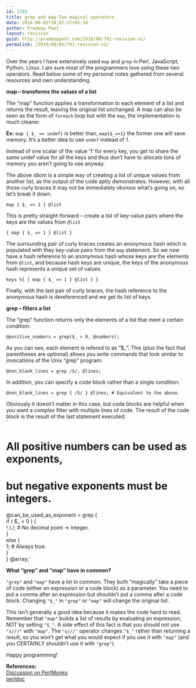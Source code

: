 ```yaml
---
id: 1783
title: grep and map-Two magical operators
date: 2018-08-05T18:07:37+05:30
author: Pradeep Pant
layout: revision
guid: http://pradeeppant.com/2018/08/791-revision-v1/
permalink: /2018/08/05/791-revision-v1/
---
```

Over the years I have extensively used `map` and `grep` in Perl, JavaScript, Python, Linux. I am sure most of the programmers love using these two operators. Read below some of my personal notes gathered from several resources and own understanding. 

**map &#8211; transforms the values of a list**

The &#8220;map&#8221; function applies a transformation to each element of a list and returns the result, leaving the original list unchanged. A map can also be seen as the form of `foreach` loop but with the `map`, the implementation is much cleaner.

**Ex:** `map { $_ => undef}` is better than, `map{$_=>1}` the former one will save memory. It&#8217;s a better idea to use `undef` instead of 1.

Instead of one scalar of the value &#8216;1&#8217; for every key, you get to share the same undef value for all the keys and thus don&#8217;t have to allocate tons of memory you aren&#8217;t going to use anyway.

The above idiom is a simple way of creating a list of unique values from another list, as the output of the code aptly demonstrates. However, with all those curly braces it may not be immediately obvious what&#8217;s going on, so let&#8217;s break it down.

`map { $_ => 1 } @list`

This is pretty straight-forward &#8211; create a list of key-value pairs where the keys are the values from `@list`

`{ map { $_ => 1 } @list }`

The surrounding pair of curly braces creates an anonymous hash which is populated with they key-value pairs from the `map` statement. So we now have a hash reference to an anonymous hash whose keys are the elements from `@list`, and because hash keys are unique, the keys of the anonymous hash represents a unique set of values. 

`keys %{ { map { $_ => 1 } @list } }`

Finally, with the last pair of curly braces, the hash reference to the anonymous hash is dereferenced and we get its list of keys.

**grep &#8211; filters a list**

The &#8220;grep&#8221; function returns only the elements of a list that meet a certain condition:

`@positive_numbers = grep($_ > 0, @numbers);`

As you can see, each element is refered to as &#8220;$_&#8221;. This (plus the fact that parentheses are optional) allows you write commands that look similar to invocations of the Unix &#8220;grep&#8221; program:

`@non_blank_lines = grep /S/, @lines;`

In addition, you can specify a code block rather than a single condition:

`@non_blank_lines = grep { /S/ } @lines; # Equivalent to the above.`

Obviously it doesn&#8217;t matter in this case, but code blocks are helpful when you want a complex filter with multiple lines of code. The result of the code block is the result of the last statement executed:  
`<br />
# All positive numbers can be used as exponents,<br />
# but negative exponents must be integers.<br />
@can_be_used_as_exponent = grep {<br />
if ( $_ < 0 ) {<br />
! /./; # No decimal point -> integer.<br />
}<br />
else {<br />
1; # Always true.<br />
}<br />
} @array;`

 **What &#8220;grep&#8221; and &#8220;map&#8221; have in common?**

`"grep"` and `"map"` have a lot in common. They both &#8220;magically&#8221; take a piece of code (either an expression or a code block) as a parameter. You need to put a comma after an expression but shouldn&#8217;t put a comma after a code block. Changing `"$_"` in `"grep"` or `"map"` will change the original list.

This isn&#8217;t generally a good idea because it makes the code hard to read. Remember that `"map"` builds a list of results by evaluating an expression, NOT by setting `"$_"`. A side effect of this fact is that you should not use `"s///"` with `"map"`. The `"s///"` operator changes `"$_"` rather than returning a result, so you won&#8217;t get what you would expect if you use it with `"map"` (and you CERTAINLY shouldn&#8217;t use it with `"grep"`).

Happy programming!

**References:**  
[Discussion on PerlMonks](https://www.perlmonks.org/?node_id=280658)  
[perldoc](https://perldoc.perl.org/functions/map.html)